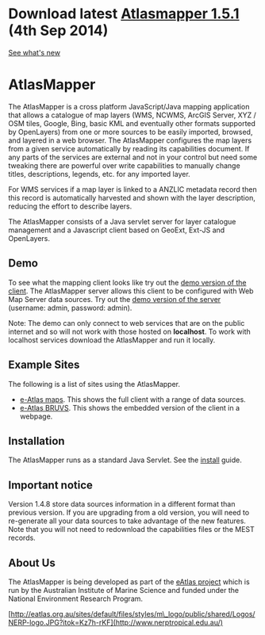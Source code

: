 # Download latest [Atlasmapper 1.5.1](http://eatlas.org.au/pydio/data/public/6b9c8a.php) (4th Sep 2014) #
[See what's new](http://code.google.com/p/atlasmapper/wiki/Changelog)

# AtlasMapper #
The AtlasMapper is a cross platform JavaScript/Java mapping application that allows a catalogue of map layers (WMS, NCWMS, ArcGIS Server, XYZ / OSM tiles, Google, Bing, basic KML and eventually other formats supported by OpenLayers) from one or more sources to be easily imported, browsed, and layered in a web browser. The AtlasMapper configures the map layers from a given service automatically by reading its capabilities document. If any parts of the services are external and not in your control but need some tweaking there are powerful over write capabilities to manually change titles, descriptions, legends, etc. for any imported layer.

For WMS services if a map layer is linked to a ANZLIC metadata record then this record is automatically harvested and shown with the layer description, reducing the effort to describe layers.

The AtlasMapper consists of a Java servlet server for layer catalogue management and a Javascript client based on GeoExt, Ext-JS and OpenLayers.

## Demo ##
To see what the mapping client looks like try out the [demo version of the client](http://atlasmapper.org/atlasmapperdemo). The AtlasMapper server allows this client to be configured with Web Map Server data sources. Try out the [demo version of the server](http://atlasmapper.org/atlasmapperdemo/admin) (username: admin, password: admin).

Note: The demo can only connect to web services that are on the public internet and so will not work with those hosted on **localhost**. To work with localhost services download the AtlasMapper and run it locally.

## Example Sites ##
The following is a list of sites using the AtlasMapper.
  * [e-Atlas maps](http://maps.eatlas.org.au/). This shows the full client with a range of data sources.
  * [e-Atlas BRUVS](http://eatlas.org.au/content/gbr-aims-bruvs). This shows the embedded version of the client in a webpage.

## Installation ##
The AtlasMapper runs as a standard Java Servlet. See the [install](install.md) guide.

## Important notice ##
Version 1.4.8 store data sources information in a different format than previous version. If you are upgrading from a old version, you will need to re-generate all your data sources to take advantage of the new features. Note that you will not need to redownload the capabilities files or the MEST records.

## About Us ##
The AtlasMapper is being developed as part of the [eAtlas project](http://eatlas.org.au) which is run by the Australian Institute of Marine Science and funded under the National Environment Research Program.

[http://eatlas.org.au/sites/default/files/styles/m\_logo/public/shared/Logos/NERP-logo.JPG?itok=Kz7h-rKF](http://www.nerptropical.edu.au/)
